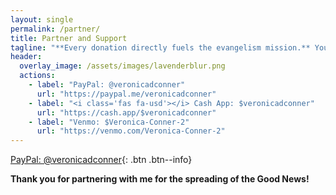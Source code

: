 ```yaml
---
layout: single
permalink: /partner/
title: Partner and Support
tagline: "**Every donation directly fuels the evangelism mission.** Your generous support helps provide Bibles, gospel tracts, travel expenses, care packages for the homeless, and essential outreach supplies—ensuring the message of salvation can go farther and touch more lives."
header:
  overlay_image: /assets/images/lavenderblur.png
  actions:
    - label: "PayPal: @veronicadconner"
      url: "https://paypal.me/veronicadconner"
    - label: "<i class='fas fa-usd'></i> Cash App: $veronicadconner"
      url: "https://cash.app/$veronicadconner"
    - label: "Venmo: $Veronica-Conner-2"
      url: "https://venmo.com/Veronica-Conner-2"
---
```

[PayPal: @veronicadconner](https://paypal.me/veronicadconner){: .btn .btn--info}

<b>Thank you for partnering with me for the spreading of the Good News!</b>